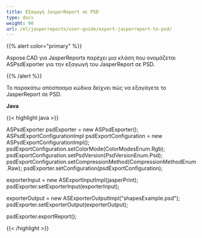 ```yaml
---
title: Εξαγωγή JasperReport σε PSD
type: docs
weight: 90
url: /el/jasperreports/user-guide/export-jasperreport-to-psd/
---
```


{{% alert color="primary" %}}

Aspose.CAD για JasperReports παρέχει μια κλάση που ονομάζεται ASPsdExporter για την εξαγωγή του JasperReport σε PSD.

{{% /alert %}}

Το παρακάτω απόσπασμα κώδικα δείχνει πώς να εξαγάγετε το JasperReport σε PSD.

**Java**

{{< highlight java >}}

ASPsdExporter psdExporter = new ASPsdExporter();
ASPsdExportConfigurationImpl psdExportConfiguration = new ASPsdExportConfigurationImpl();
psdExportConfiguration.setColorMode(ColorModesEnum.Rgb);
psdExportConfiguration.setPsdVersion(PsdVersionEnum.Psd);
psdExportConfiguration.setCompressionMethod(CompressionMethodEnum.Raw);
psdExporter.setConfiguration(psdExportConfiguration);

exporterInput = new ASExportInputImpl(jasperPrint);
psdExporter.setExporterInput(exporterInput);

exporterOutput = new ASExporterOutputImpl("shapesExample.psd");
psdExporter.setExporterOutput(exporterOutput);

psdExporter.exportReport();

{{< /highlight >}}
